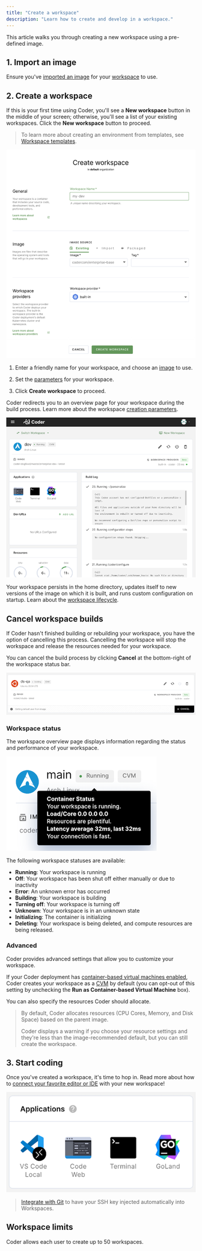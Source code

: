 ```yaml
---
title: "Create a workspace"
description: "Learn how to create and develop in a workspace."
---
```


This article walks you through creating a new workspace using a pre-defined
image.

## 1. Import an image

Ensure you've [imported an image](../images/importing.md) for your
[workspace](index.md) to use.

## 2. Create a workspace

If this is your first time using Coder, you'll see a **New workspace** button in
the middle of your screen; otherwise, you'll see a list of your existing
workspaces. Click the **New workspace** button to proceed.

> To learn more about creating an environment from templates, see
> [Workspace templates](workspace-templates/index.md).

![Create a workspace](../assets/workspaces/create-workspace.png)

1. Enter a friendly name for your workspace, and choose an
   [image](../images/index.md) to use.

1. Set the [parameters](workspace-params.md) for your workspace.

1. Click **Create workspace** to proceed.

Coder redirects you to an overview page for your workspace during the build
process. Learn more about the workspace
[creation parameters](./workspace-params.md).

![Workspace overview](../assets/workspaces/workspace-overview.png)

Your workspace persists in the home directory, updates itself to new versions of
the image on which it is built, and runs custom configuration on startup. Learn
about the [workspace lifecycle](lifecycle.md).

## Cancel workspace builds

If Coder hasn't finished building or rebuilding your workspace, you have the
option of cancelling this process. Cancelling the workspace will stop the
workspace and release the resources needed for your workspace.

You can cancel the build process by clicking **Cancel** at the bottom-right of
the workspace status bar.

![Cancel workspace build](../assets/workspaces/cancel-ws-build.png)

### Workspace status

The workspace overview page displays information regarding the status and
performance of your workspace.

![Workspace overview](../assets/workspaces/status-chip.png)

The following workspace statuses are available:

- **Running**: Your workspace is running
- **Off**: Your workspace has been shut off either manually or due to inactivity
- **Error**: An unknown error has occurred
- **Building**: Your workspace is building
- **Turning off**: Your workspace is turning off
- **Unknown**: Your workspace is in an unknown state
- **Initializing**: The container is initializing
- **Deleting**: Your workspace is being deleted, and compute resources are being
  released.

### Advanced

Coder provides advanced settings that allow you to customize your workspace.

If your Coder deployment has
[container-based virtual machines enabled](../admin/workspace-management/cvms.md),
Coder creates your workspace as a [CVM](cvms.md) by default (you can opt-out of
this setting by unchecking the **Run as Container-based Virtual Machine** box).

You can also specify the resources Coder should allocate.

> By default, Coder allocates resources (CPU Cores, Memory, and Disk Space)
> based on the parent image.
>
> Coder displays a warning if you choose your resource settings and they're less
> than the image-recommended default, but you can still create the workspace.

## 3. Start coding

Once you've created a workspace, it's time to hop in. Read more about how to
[connect your favorite editor or IDE](./editors.md) with your new workspace!

![Start coding](../assets/guides/deployments/applications.png)

> [Integrate with Git](./personalization#git-integration) to have your SSH key
> injected automatically into Workspaces.

## Workspace limits

Coder allows each user to create up to 50 workspaces.
